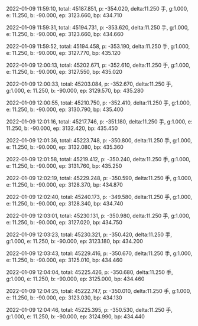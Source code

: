 2022-01-09 11:59:10, total: 45187.851, p: -354.020, delta:11.250 手, g:1.000, e: 11.250, b: -90.000, ep: 3123.660, bp: 434.710

2022-01-09 11:59:31, total: 45194.731, p: -353.620, delta:11.250 手, g:1.000, e: 11.250, b: -90.000, ep: 3123.660, bp: 434.660

2022-01-09 11:59:52, total: 45194.458, p: -353.190, delta:11.250 手, g:1.000, e: 11.250, b: -90.000, ep: 3127.770, bp: 435.120

2022-01-09 12:00:13, total: 45202.671, p: -352.610, delta:11.250 手, g:1.000, e: 11.250, b: -90.000, ep: 3127.550, bp: 435.020

2022-01-09 12:00:33, total: 45203.084, p: -352.670, delta:11.250 手, g:1.000, e: 11.250, b: -90.000, ep: 3129.570, bp: 435.280

2022-01-09 12:00:55, total: 45210.750, p: -352.410, delta:11.250 手, g:1.000, e: 11.250, b: -90.000, ep: 3130.790, bp: 435.400

2022-01-09 12:01:16, total: 45217.746, p: -351.180, delta:11.250 手, g:1.000, e: 11.250, b: -90.000, ep: 3132.420, bp: 435.450

2022-01-09 12:01:36, total: 45223.748, p: -350.800, delta:11.250 手, g:1.000, e: 11.250, b: -90.000, ep: 3132.080, bp: 435.360

2022-01-09 12:01:58, total: 45219.412, p: -350.240, delta:11.250 手, g:1.000, e: 11.250, b: -90.000, ep: 3131.760, bp: 435.250

2022-01-09 12:02:19, total: 45229.248, p: -350.590, delta:11.250 手, g:1.000, e: 11.250, b: -90.000, ep: 3128.370, bp: 434.870

2022-01-09 12:02:40, total: 45240.173, p: -349.580, delta:11.250 手, g:1.000, e: 11.250, b: -90.000, ep: 3128.340, bp: 434.740

2022-01-09 12:03:01, total: 45230.131, p: -350.980, delta:11.250 手, g:1.000, e: 11.250, b: -90.000, ep: 3127.020, bp: 434.750

2022-01-09 12:03:23, total: 45230.321, p: -350.420, delta:11.250 手, g:1.000, e: 11.250, b: -90.000, ep: 3123.180, bp: 434.200

2022-01-09 12:03:43, total: 45229.416, p: -350.670, delta:11.250 手, g:1.000, e: 11.250, b: -90.000, ep: 3125.010, bp: 434.460

2022-01-09 12:04:04, total: 45225.426, p: -350.680, delta:11.250 手, g:1.000, e: 11.250, b: -90.000, ep: 3125.000, bp: 434.460

2022-01-09 12:04:25, total: 45222.747, p: -350.010, delta:11.250 手, g:1.000, e: 11.250, b: -90.000, ep: 3123.030, bp: 434.130

2022-01-09 12:04:46, total: 45225.395, p: -350.530, delta:11.250 手, g:1.000, e: 11.250, b: -90.000, ep: 3124.990, bp: 434.440
